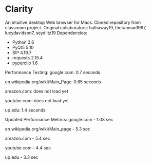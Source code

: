 # Clarity
An intuitive desktop Web browser for Macs.
Cloned repository from classroom project.
Original collaborators:  hathaway19, thetanman1997, lucydavidson7, seydlitz19
Dependencies:
- Python 3.6
- PyQt5 5.10
- SIP 4.19.7
- requests 2.18.4
- pyperclip 1.6

Performance Testing:
google.com: 0.7 seconds

en.wikipedia.org/wiki/Main_Page: 0.65 seconds

amazon.com: does not load yet

youtube.com: does not load yet

up.edu: 1.4 seconds


Updated Performance Metrics:
google.com - 1.03 sec

en.wikipedia.org/wiki/Main_page - 5.3 sec

amazon.com - 5.4 sec 

youtube.com - 4.4 sec 

up.edu - 3.3 sec
